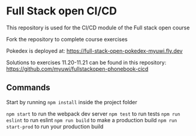 # Full Stack open CI/CD

This repository is used for the CI/CD module of the Full stack open course

Fork the repository to complete course exercises

Pokedex is deployed at: https://full-stack-open-pokedex-myuwi.fly.dev

Solutions to exercises 11.20-11.21 can be found in this repository: https://github.com/myuwi/fullstackopen-phonebook-cicd

## Commands

Start by running `npm install` inside the project folder

`npm start` to run the webpack dev server
`npm test` to run tests
`npm run eslint` to run eslint
`npm run build` to make a production build
`npm run start-prod` to run your production build
